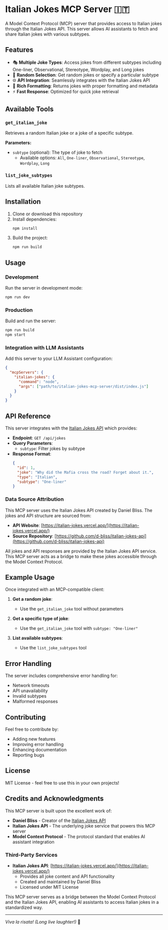 # Italian Jokes MCP Server 🇮🇹

A Model Context Protocol (MCP) server that provides access to Italian jokes through the Italian Jokes API. This server allows AI assistants to fetch and share Italian jokes with various subtypes.

## Features

- 🎭 **Multiple Joke Types**: Access jokes from different subtypes including One-liner, Observational, Stereotype, Wordplay, and Long jokes
- 🔄 **Random Selection**: Get random jokes or specify a particular subtype
- 🌐 **API Integration**: Seamlessly integrates with the Italian Jokes API
- 📝 **Rich Formatting**: Returns jokes with proper formatting and metadata
- ⚡ **Fast Response**: Optimized for quick joke retrieval

## Available Tools

### `get_italian_joke`
Retrieves a random Italian joke or a joke of a specific subtype.

**Parameters:**
- `subtype` (optional): The type of joke to fetch
  - Available options: `All`, `One-liner`, `Observational`, `Stereotype`, `Wordplay`, `Long`

### `list_joke_subtypes`
Lists all available Italian joke subtypes.

## Installation

1. Clone or download this repository
2. Install dependencies:
   ```bash
   npm install
   ```
3. Build the project:
   ```bash
   npm run build
   ```

## Usage

### Development
Run the server in development mode:
```bash
npm run dev
```

### Production
Build and run the server:
```bash
npm run build
npm start
```

### Integration with LLM Assistants

Add this server to your LLM Assistant configuration:

```json
{
  "mcpServers": {
    "italian-jokes": {
      "command": "node",
      "args": ["path/to/italian-jokes-mcp-server/dist/index.js"]
    }
  }
}
```

## API Reference

This server integrates with the [Italian Jokes API](https://italian-jokes.vercel.app/) which provides:

- **Endpoint**: `GET /api/jokes`
- **Query Parameters**: 
  - `subtype`: Filter jokes by subtype
- **Response Format**:
  ```json
  {
    "id": 1,
    "joke": "Why did the Mafia cross the road? Forget about it.",
    "type": "Italian",
    "subtype": "One-liner"
  }
  ```

### Data Source Attribution

This MCP server uses the Italian Jokes API created by Daniel Bliss. The jokes and API structure are sourced from:

- **API Website**: [https://italian-jokes.vercel.app/](https://italian-jokes.vercel.app/)
- **Source Repository**: [https://github.com/d-bliss/italian-jokes-api](https://github.com/d-bliss/italian-jokes-api)

All jokes and API responses are provided by the Italian Jokes API service. This MCP server acts as a bridge to make these jokes accessible through the Model Context Protocol.

## Example Usage

Once integrated with an MCP-compatible client:

1. **Get a random joke**:
   - Use the `get_italian_joke` tool without parameters

2. **Get a specific type of joke**:
   - Use the `get_italian_joke` tool with `subtype: "One-liner"`

3. **List available subtypes**:
   - Use the `list_joke_subtypes` tool

## Error Handling

The server includes comprehensive error handling for:
- Network timeouts
- API unavailability
- Invalid subtypes
- Malformed responses

## Contributing

Feel free to contribute by:
- Adding new features
- Improving error handling
- Enhancing documentation
- Reporting bugs

## License

MIT License - feel free to use this in your own projects!

## Credits and Acknowledgments

This MCP server is built upon the excellent work of:

- **Daniel Bliss** - Creator of the [Italian Jokes API](https://github.com/d-bliss/italian-jokes-api)
- **Italian Jokes API** - The underlying joke service that powers this MCP server
- **Model Context Protocol** - The protocol standard that enables AI assistant integration

### Third-Party Services

- **Italian Jokes API**: [https://italian-jokes.vercel.app/](https://italian-jokes.vercel.app/)
  - Provides all joke content and API functionality
  - Created and maintained by Daniel Bliss
  - Licensed under MIT License

This MCP server serves as a bridge between the Model Context Protocol and the Italian Jokes API, enabling AI assistants to access Italian jokes in a standardized way.

---

*Viva la risata! (Long live laughter!)* 🎉